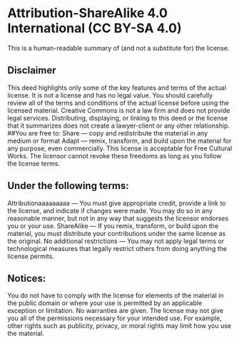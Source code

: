 # Attribution-ShareAlike 4.0 International (CC BY-SA 4.0)
This is a human-readable summary of (and not a substitute for) the license.
## Disclaimer
This deed highlights only some of the key features and terms of the actual license. It is not a license and has no legal value. You should carefully review all of the terms and conditions of the actual license before using the licensed material.
Creative Commons is not a law firm and does not provide legal services. Distributing, displaying, or linking to this deed or the license that it summarizes does not create a lawyer-client or any other relationship.
##You are free to:
Share — copy and redistribute the material in any medium or format
Adapt — remix, transform, and build upon the material
for any purpose, even commercially.
This license is acceptable for Free Cultural Works.
The licensor cannot revoke these freedoms as long as you follow the license terms.

## Under the following terms:
Attributionaaaaaaaaa — You must give appropriate credit, provide a link to the license, and indicate if changes were made. You may do so in any reasonable manner, but not in any way that suggests the licensor endorses you or your use.
ShareAlike — If you remix, transform, or build upon the material, you must distribute your contributions under the same license as the original.
No additional restrictions — You may not apply legal terms or technological measures that legally restrict others from doing anything the license permits.

## Notices:
You do not have to comply with the license for elements of the material in the public domain or where your use is permitted by an applicable exception or limitation.
No warranties are given. The license may not give you all of the permissions necessary for your intended use. For example, other rights such as publicity, privacy, or moral rights may limit how you use the material.
